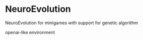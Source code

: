 # NeuroEvolution
NeuroEvolution for minigames with support for genetic algorithm

openai-like environment
